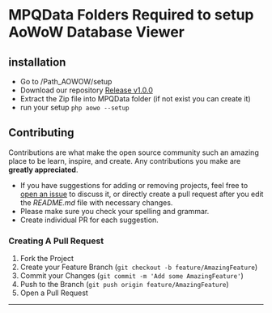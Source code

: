 # MPQData Folders Required to setup AoWoW Database Viewer
## installation
* Go to /Path_AOWOW/setup
* Download our repository [Release v1.0.0](https://github.com/sebasbrs/aowow_setup_files/releases/tag/v1.0.0)
* Extract the Zip file into MPQData folder (if not exist you can create it)
* run your setup
  `php aowo --setup`

## Contributing

Contributions are what make the open source community such an amazing place to be learn, inspire, and create. Any
contributions you make are **greatly appreciated**.

* If you have suggestions for adding or removing projects, feel free
  to [open an issue](https://github.com/sebasbrs/aowow_setup_files/issues/new) to discuss it, or directly create a pull
  request after you edit the *README.md* file with necessary changes.
* Please make sure you check your spelling and grammar.
* Create individual PR for each suggestion.


### Creating A Pull Request

1. Fork the Project
2. Create your Feature Branch (`git checkout -b feature/AmazingFeature`)
3. Commit your Changes (`git commit -m 'Add some AmazingFeature'`)
4. Push to the Branch (`git push origin feature/AmazingFeature`)
5. Open a Pull Request
---
